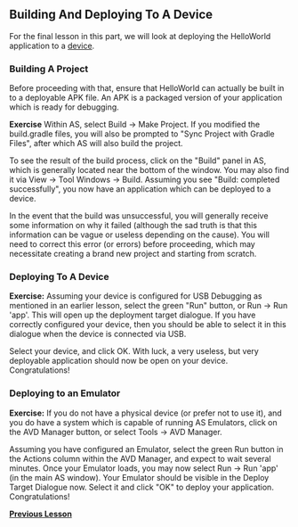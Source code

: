 ## Building And Deploying To A Device

For the final lesson in this part, we will look at deploying the HelloWorld application to a [device](DevicesAndEmulators.md). 

### Building A Project

Before proceeding with that, ensure that HelloWorld can actually be built in to a deployable APK file. An APK is a packaged version of your application which is ready for debugging. 

**Exercise** Within AS, select Build -> Make Project. If you modified the build.gradle files, you will also be prompted to "Sync Project with Gradle Files", after which AS will also build the project. 

To see the result of the build process, click on the "Build" panel in AS, which is generally located near the bottom of the window. You may also find it via View -> Tool Windows -> Build. Assuming you see "Build: completed successfully", you now have an application which can be deployed to a device.

In the event that the build was unsuccessful, you will generally receive some information on why it failed (although the sad truth is that this information can be vague or useless depending on the cause). You will need to correct this error (or errors) before proceeding, which may necessitate creating a brand new project and starting from scratch.

### Deploying To A Device

**Exercise:** Assuming your device is configured for USB Debugging as mentioned in an earlier lesson, select the green "Run" button, or Run -> Run 'app'. This will open up the deployment target dialogue. If you have correctly configured your device, then you should be able to select it in this dialogue when the device is connected via USB. 

Select your device, and click OK. With luck, a very useless, but very deployable application should now be open on your device. Congratulations!

### Deploying to an Emulator

**Exercise:** If you do not have a physical device (or prefer not to use it), and you do have a system which is capable of running AS Emulators, click on the AVD Manager button, or select Tools -> AVD Manager.

Assuming you have configured an Emulator, select the green Run button in the Actions column within the AVD Manager, and expect to wait several minutes. Once your Emulator loads, you may now select Run -> Run 'app' (in the main AS window). Your Emulator should be visible in the Deploy Target Dialogue now. Select it and click "OK" to deploy your application. Congratulations!

**[Previous Lesson](https://github.com/BracketCove/AndroidOpenCurriculum/tree/master/curriculum-en/two/two_five/Gradle.md)**<br>
